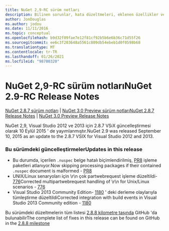 ```yaml
---
title: NuGet 2,9-RC sürüm notları
description: Bilinen sorunlar, hata düzeltmeleri, eklenen özellikler ve CCR 'ler dahil olmak üzere NuGet 2,9 RC için sürüm notları.
author: JonDouglas
ms.author: jodou
ms.date: 11/11/2016
ms.topic: conceptual
ms.openlocfilehash: b9d32f09fae7e12f81cf92b5b6e6b36c71d55f26
ms.sourcegitcommit: ee6c3f203648a5561c809db54ebeb1d0f0598b68
ms.translationtype: MT
ms.contentlocale: tr-TR
ms.lasthandoff: 01/26/2021
ms.locfileid: "98780320"
---
```

# <a name="nuget-29-rc-release-notes"></a><span data-ttu-id="74f06-103">NuGet 2,9-RC sürüm notları</span><span class="sxs-lookup"><span data-stu-id="74f06-103">NuGet 2.9-RC Release Notes</span></span>

<span data-ttu-id="74f06-104">[NuGet 2.8.7 sürüm notları](../release-notes/nuget-2.8.7.md)  |  [NuGet 3,0 Preview sürüm notları](../release-notes/nuget-3.0-preview.md)</span><span class="sxs-lookup"><span data-stu-id="74f06-104">[NuGet 2.8.7 Release Notes](../release-notes/nuget-2.8.7.md) | [NuGet 3.0 Preview Release Notes](../release-notes/nuget-3.0-preview.md)</span></span>

<span data-ttu-id="74f06-105">NuGet 2,9, Visual Studio 2012 ve 2013 için 2.8.7 VSıX güncelleştirmesi olarak 10 Eylül 2015 ' de yayımlanmıştır.</span><span class="sxs-lookup"><span data-stu-id="74f06-105">NuGet 2.9 was released September 10, 2015 as an update to the 2.8.7 VSIX for Visual Studio 2012 and 2013.</span></span>

### <a name="updates-in-this-release"></a><span data-ttu-id="74f06-106">Bu sürümdeki güncelleştirmeler</span><span class="sxs-lookup"><span data-stu-id="74f06-106">Updates in this release</span></span>

* <span data-ttu-id="74f06-107">Bu durumda, içerilen `.nuspec` belge hatalı biçimlendirilmiş, [PR8](https://github.com/NuGet/NuGet2/pull/8) işleme paketleri atlanıyor.</span><span class="sxs-lookup"><span data-stu-id="74f06-107">Now skipping processing packages if their contained `.nuspec` document is malformed - [PR8](https://github.com/NuGet/NuGet2/pull/8)</span></span>
* <span data-ttu-id="74f06-108">UNIX/Linux senaryoları için \r\n çok partwebrequest işleme düzeltildi- [776](https://github.com/NuGet/Home/issues/776)</span><span class="sxs-lookup"><span data-stu-id="74f06-108">Corrected multipartwebrequest handling of \r\n for Unix/Linux scenarios - [776](https://github.com/NuGet/Home/issues/776)</span></span>
* <span data-ttu-id="74f06-109">Visual Studio 2013 Community Edition- [1180](https://github.com/NuGet/Home/issues/1180) ' deki derleme olaylarıyla tümleştirme düzeltildi</span><span class="sxs-lookup"><span data-stu-id="74f06-109">Corrected integration with build events in Visual Studio 2013 Community edition - [1180](https://github.com/NuGet/Home/issues/1180)</span></span>


<span data-ttu-id="74f06-110">Bu sürümdeki düzeltmelerin tüm listesi [2.8.8 kilometre taşında](https://github.com/NuGet/Home/issues?q=milestone%3A2.8.8+is%3Aclosed) GitHub 'da bulunabilir</span><span class="sxs-lookup"><span data-stu-id="74f06-110">The complete list of fixes in this release can be found on GitHub in the [2.8.8 milestone](https://github.com/NuGet/Home/issues?q=milestone%3A2.8.8+is%3Aclosed)</span></span>

